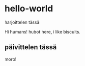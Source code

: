 # hello-world
harjoittelen tässä

Hi humans!
hubot here, i like biscuits. 

## päivittelen tässä

moro!
